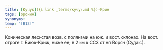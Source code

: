 ```yaml
---
title: [Кучук]({% link _terms/кучук.md %})-Криж
tags: [ороним]
synonyms:
temp: "[В13]"
---
```


Коническая лесистая возв. с полянами на юж. и вост. склонах. На вост. отроге г.
Биюк-Криж, ниже ее; в 2 км к ССЗ от нп Ворон (Судак.).
